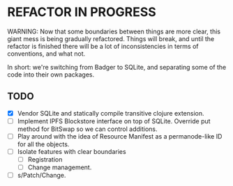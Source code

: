 # REFACTOR IN PROGRESS

WARNING: Now that some boundaries between things are more clear, this giant mess is being gradually refactored. Things will break, and until the refactor is finished there will be a lot of inconsistencies in terms of conventions, and what not.

In short: we're switching from Badger to SQLite, and separating some of the code into their own packages.

## TODO

- [x] Vendor SQLite and statically compile transitive clojure extension.
- [ ] Implement IPFS Blockstore interface on top of SQLite. Override put method for BitSwap so we can control additions.
- [ ] Play around with the idea of Resource Manifest as a permanode-like ID for all the objects.
- [ ] Isolate features with clear boundaries
  - [ ] Registration
  - [ ] Change management.
- [ ] s/Patch/Change.
